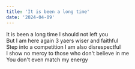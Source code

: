 ```yaml
---
title: 'It is been a long time'
date: '2024-04-09'
---
```


It is been a long time I should not left you  
But I am here again 3 yaers wiser and faithful  
Step into a competition I am also disrespectful  
I show no mercy to those who don't believe in me   
You don't even match my energy   
